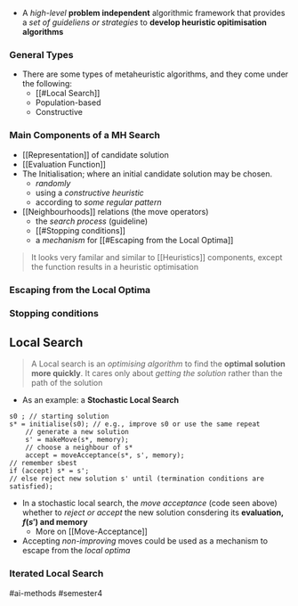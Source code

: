 - A *high-level* **problem independent** algorithmic framework that provides a *set of guideliens or strategies* to **develop heuristic opitimisation algorithms**

### General Types
- There are some types of metaheuristic algorithms, and they come under the following:
	- [[#Local Search]]
	- Population-based
	- Constructive

### Main Components of a MH Search

- [[Representation]] of candidate solution
- [[Evaluation Function]]
- The Initialisation; where an initial candidate solution may be chosen.
	- *randomly*
	- using a *constructive heuristic*
	- according to *some regular pattern*
- [[Neighbourhoods]] relations (the move operators)
	- the *search process* (guideline)
	- [[#Stopping conditions]]
	- a *mechanism* for [[#Escaping from the Local Optima]]

> It looks very familar and similar to [[Heuristics]] components, except the function results in a heuristic optimisation

### Escaping from the Local Optima


### Stopping conditions


## Local Search

> A Local search is an *optimising algorithm* to find the **optimal solution more quickly**. It cares only about *getting the solution* rather than the path of the solution

- As an example: a **Stochastic Local Search**
```
s0 ; // starting solution 
s* = initialise(s0); // e.g., improve s0 or use the same repeat 
	// generate a new solution 
	s' = makeMove(s*, memory); 
	// choose a neighbour of s* 
	accept = moveAcceptance(s*, s', memory); 
// remember sbest 
if (accept) s* = s'; 
// else reject new solution s' until (termination conditions are satisfied);
```
- In a stochastic local search, the *move acceptance* (code seen above) whether to *reject or accept* the new solution consdering its **evaluation, $f(s')$ and memory**
	- More on [[Move-Acceptance]]
- Accepting *non-improving* moves could be used as a mechanism to escape from the *local optima*

### Iterated Local Search


#ai-methods #semester4 